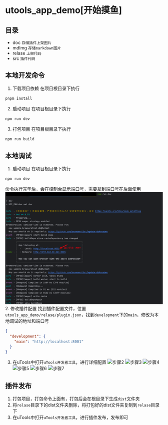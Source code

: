 # utools_app_demo[开始摸鱼]

## 目录
- doc `存储插件上架图片`
- mdImg `存储markdown图片`
- relase `上架代码`
- src `插件代码`

## 本地开发命令
1. 下载项目依赖
在项目根目录下执行
```bash
pnpm install
```

2. 启动项目
在项目根目录下执行
```bash
npm run dev
```

3. 打包项目
在项目根目录下执行
```bash
npm run build
```

## 本地调试

1. 启动项目
在项目根目录下执行
```bash
npm run dev
```
命令执行完毕后，会在控制台显示端口号，需要拿到端口号在后面使用
![步骤1](./mdImg/1.jpg)
2. 修改插件配置
找到插件配置文件，位置`utools_app_demo/relase/plugin.json`，找到`development`下的`main`，修改为本地调试的地址和端口号

```json
{
  "development": {
    "main": "http://localhost:8001"
  }
}
```
3. 在uTools中打开`uTools开发者工具`，进行详细配置
![步骤2](./mdImg/2.png)
![步骤3](./mdImg/3.png)
![步骤4](./mdImg/4.png)
![步骤5](./mdImg/5.png)
![步骤6](./mdImg/6.png)
![步骤7](./mdImg/7.png)

## 插件发布
1. 打包项目，打包命令上面有，打包后会在根目录下生成`dist`文件夹
2. 将`relase`目录下的dist文件夹删除，将打包好的dist文件夹复制到`relase`目录下
3. 在uTools中打开`uTools开发者工具`，进行插件发布，发布即可
